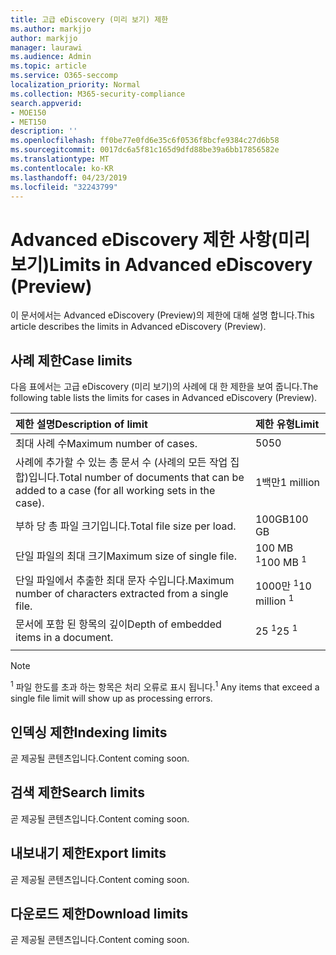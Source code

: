 ```yaml
---
title: 고급 eDiscovery (미리 보기) 제한
ms.author: markjjo
author: markjjo
manager: laurawi
ms.audience: Admin
ms.topic: article
ms.service: O365-seccomp
localization_priority: Normal
ms.collection: M365-security-compliance
search.appverid:
- MOE150
- MET150
description: ''
ms.openlocfilehash: ff0be77e0fd6e35c6f0536f8bcfe9384c27d6b58
ms.sourcegitcommit: 0017dc6a5f81c165d9dfd88be39a6bb17856582e
ms.translationtype: MT
ms.contentlocale: ko-KR
ms.lasthandoff: 04/23/2019
ms.locfileid: "32243799"
---
```

# <a name="limits-in-advanced-ediscovery-preview"></a><span data-ttu-id="a8f23-102">Advanced eDiscovery 제한 사항(미리 보기)</span><span class="sxs-lookup"><span data-stu-id="a8f23-102">Limits in Advanced eDiscovery (Preview)</span></span>

<span data-ttu-id="a8f23-103">이 문서에서는 Advanced eDiscovery (Preview)의 제한에 대해 설명 합니다.</span><span class="sxs-lookup"><span data-stu-id="a8f23-103">This article describes the limits in Advanced eDiscovery (Preview).</span></span>

## <a name="case-limits"></a><span data-ttu-id="a8f23-104">사례 제한</span><span class="sxs-lookup"><span data-stu-id="a8f23-104">Case limits</span></span>

<span data-ttu-id="a8f23-105">다음 표에서는 고급 eDiscovery (미리 보기)의 사례에 대 한 제한을 보여 줍니다.</span><span class="sxs-lookup"><span data-stu-id="a8f23-105">The following table lists the limits for cases in Advanced eDiscovery (Preview).</span></span>

|<span data-ttu-id="a8f23-106">**제한 설명**</span><span class="sxs-lookup"><span data-stu-id="a8f23-106">**Description of limit**</span></span>|<span data-ttu-id="a8f23-107">**제한 유형**</span><span class="sxs-lookup"><span data-stu-id="a8f23-107">**Limit**</span></span>|
  |:-----|:-----|
  |<span data-ttu-id="a8f23-108">최대 사례 수</span><span class="sxs-lookup"><span data-stu-id="a8f23-108">Maximum number of cases.</span></span>  <br/> |<span data-ttu-id="a8f23-109">50</span><span class="sxs-lookup"><span data-stu-id="a8f23-109">50</span></span>  <br/> |
  |<span data-ttu-id="a8f23-110">사례에 추가할 수 있는 총 문서 수 (사례의 모든 작업 집합)입니다.</span><span class="sxs-lookup"><span data-stu-id="a8f23-110">Total number of documents that can be added to a case (for all working sets in the case).</span></span>  <br/> |<span data-ttu-id="a8f23-111">1백만</span><span class="sxs-lookup"><span data-stu-id="a8f23-111">1 million</span></span>  <br/> |
  |<span data-ttu-id="a8f23-112">부하 당 총 파일 크기입니다.</span><span class="sxs-lookup"><span data-stu-id="a8f23-112">Total file size per load.</span></span>  <br/> |<span data-ttu-id="a8f23-113">100GB</span><span class="sxs-lookup"><span data-stu-id="a8f23-113">100 GB</span></span>  <br/> |
  |<span data-ttu-id="a8f23-114">단일 파일의 최대 크기</span><span class="sxs-lookup"><span data-stu-id="a8f23-114">Maximum size of single file.</span></span>   <br/> |<span data-ttu-id="a8f23-115">100 MB <sup>1</sup></span><span class="sxs-lookup"><span data-stu-id="a8f23-115">100 MB <sup>1</sup></span></span> <br/> |
  |<span data-ttu-id="a8f23-116">단일 파일에서 추출한 최대 문자 수입니다.</span><span class="sxs-lookup"><span data-stu-id="a8f23-116">Maximum number of characters extracted from a single file.</span></span>  <br/> |<span data-ttu-id="a8f23-117">1000만 <sup>1</sup></span><span class="sxs-lookup"><span data-stu-id="a8f23-117">10 million <sup>1</sup></span></span> <br/> |
  |<span data-ttu-id="a8f23-118">문서에 포함 된 항목의 깊이</span><span class="sxs-lookup"><span data-stu-id="a8f23-118">Depth of embedded items in a document.</span></span>  <br/> |<span data-ttu-id="a8f23-119">25 <sup>1</sup></span><span class="sxs-lookup"><span data-stu-id="a8f23-119">25 <sup>1</sup></span></span> <br/> |
|||
 > [!NOTE]
> <span data-ttu-id="a8f23-120"><sup>1</sup> 파일 한도를 초과 하는 항목은 처리 오류로 표시 됩니다.</span><span class="sxs-lookup"><span data-stu-id="a8f23-120"><sup>1</sup> Any items that exceed a single file limit will show up as processing errors.</span></span> 

## <a name="indexing-limits"></a><span data-ttu-id="a8f23-121">인덱싱 제한</span><span class="sxs-lookup"><span data-stu-id="a8f23-121">Indexing limits</span></span>

<span data-ttu-id="a8f23-122">곧 제공될 콘텐츠입니다.</span><span class="sxs-lookup"><span data-stu-id="a8f23-122">Content coming soon.</span></span>

## <a name="search-limits"></a><span data-ttu-id="a8f23-123">검색 제한</span><span class="sxs-lookup"><span data-stu-id="a8f23-123">Search limits</span></span>

<span data-ttu-id="a8f23-124">곧 제공될 콘텐츠입니다.</span><span class="sxs-lookup"><span data-stu-id="a8f23-124">Content coming soon.</span></span>

## <a name="export-limits"></a><span data-ttu-id="a8f23-125">내보내기 제한</span><span class="sxs-lookup"><span data-stu-id="a8f23-125">Export limits</span></span>

<span data-ttu-id="a8f23-126">곧 제공될 콘텐츠입니다.</span><span class="sxs-lookup"><span data-stu-id="a8f23-126">Content coming soon.</span></span>

## <a name="download-limits"></a><span data-ttu-id="a8f23-127">다운로드 제한</span><span class="sxs-lookup"><span data-stu-id="a8f23-127">Download limits</span></span>

<span data-ttu-id="a8f23-128">곧 제공될 콘텐츠입니다.</span><span class="sxs-lookup"><span data-stu-id="a8f23-128">Content coming soon.</span></span>

